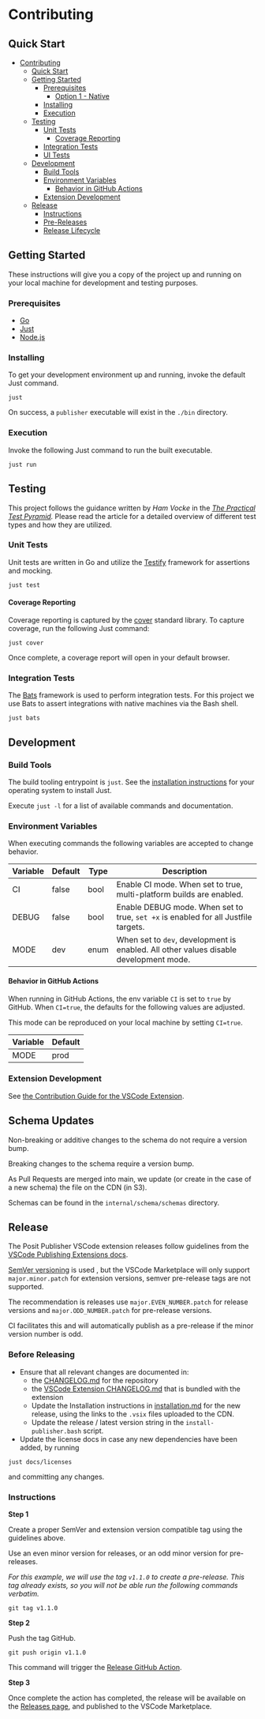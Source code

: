 # Contributing

## Quick Start

- [Contributing](#contributing)
  - [Quick Start](#quick-start)
  - [Getting Started](#getting-started)
    - [Prerequisites](#prerequisites)
      - [Option 1 - Native](#option-1---native)
    - [Installing](#installing)
    - [Execution](#execution)
  - [Testing](#testing)
    - [Unit Tests](#unit-tests)
      - [Coverage Reporting](#coverage-reporting)
    - [Integration Tests](#integration-tests)
    - [UI Tests](#ui-tests)
  - [Development](#development)
    - [Build Tools](#build-tools)
    - [Environment Variables](#environment-variables)
      - [Behavior in GitHub Actions](#behavior-in-github-actions)
    - [Extension Development](#extension-development)
  - [Release](#release)
    - [Instructions](#instructions)
    - [Pre-Releases](#pre-releases)
    - [Release Lifecycle](#release-lifecycle)

## Getting Started

These instructions will give you a copy of the project up and running on your
local machine for development and testing purposes.

### Prerequisites

- [Go](https://go.dev/dl/)
- [Just](https://just.systems/man/en/chapter_4.html)
- [Node.js](https://nodejs.org/en/download/)

### Installing

To get your development environment up and running, invoke the default Just command.

```console
just
```

On success, a `publisher` executable will exist in the `./bin` directory.

### Execution

Invoke the following Just command to run the built executable.

```console
just run
```

## Testing

This project follows the guidance written by _Ham Vocke_ in the _[The Practical Test Pyramid](https://martinfowler.com/articles/practical-test-pyramid.html)._ Please read the article for a detailed overview of different test types and how they are utilized.

### Unit Tests

Unit tests are written in Go and utilize the [Testify](https://github.com/stretchr/testify) framework for assertions and mocking.

```console
just test
```

#### Coverage Reporting

Coverage reporting is captured by the [cover](https://pkg.go.dev/cmd/cover) standard library. To capture coverage, run the following Just command:

```console
just cover
```

Once complete, a coverage report will open in your default browser.

### Integration Tests

The [Bats](https://bats-core.readthedocs.io/en/stable/) framework is used to perform integration tests. For this project we use Bats to assert integrations with native machines via the Bash shell.

```
just bats
```

## Development

### Build Tools

The build tooling entrypoint is `just`. See the [installation instructions](https://just.systems/man/en/chapter_4.html) for your operating system to install Just.

Execute `just -l` for a list of available commands and documentation.

### Environment Variables

When executing commands the following variables are accepted to change behavior.

| Variable | Default | Type | Description                                                                           |
| -------- | ------- | ---- | ------------------------------------------------------------------------------------- |
| CI       | false   | bool | Enable CI mode. When set to true, multi-platform builds are enabled.                  |
| DEBUG    | false   | bool | Enable DEBUG mode. When set to true, `set +x` is enabled for all Justfile targets.    |
| MODE     | dev     | enum | When set to `dev`, development is enabled. All other values disable development mode. |

#### Behavior in GitHub Actions

When running in GitHub Actions, the env variable `CI` is set to `true` by GitHub. When `CI=true`, the defaults for the following values are adjusted.

This mode can be reproduced on your local machine by setting `CI=true`.

| Variable | Default |
| -------- | ------- |
| MODE     | prod    |

### Extension Development

See [the Contribution Guide for the VSCode Extension](./extensions/vscode/CONTRIBUTING.md).

## Schema Updates

Non-breaking or additive changes to the schema do not require a version bump.

Breaking changes to the schema require a version bump.

As Pull Requests are merged into main, we update (or create in the case of a new
schema) the file on the CDN (in S3).

Schemas can be found in the `internal/schema/schemas` directory.

## Release

The Posit Publisher VSCode extension releases follow guidelines from the
[VSCode Publishing Extensions docs](https://code.visualstudio.com/api/working-with-extensions/publishing-extension#prerelease-extensions).

[SemVer versioning](https://semver.org/spec/v2.0.0.html) is used , but the
VSCode Marketplace will only support `major.minor.patch` for extension versions,
semver pre-release tags are not supported.

The recommendation is releases use `major.EVEN_NUMBER.patch` for release
versions and `major.ODD_NUMBER.patch` for pre-release versions.

CI facilitates this and will automatically publish as a pre-release if the
minor version number is odd.

### Before Releasing

- Ensure that all relevant changes are documented in:
  - the [CHANGELOG.md](CHANGELOG.md) for the repository
  - the [VSCode Extension CHANGELOG.md](extensions/vscode/CHANGELOG.md)
    that is bundled with the extension
  - Update the Installation instructions in [installation.md](docs/installation.md)
    for the new release, using the links to the `.vsix` files uploaded to the CDN.
  - Update the release / latest version string in the `install-publisher.bash` script.
- Update the license docs in case any new dependencies have been added, by running

```
just docs/licenses
```

and committing any changes.

### Instructions

**Step 1**

Create a proper SemVer and extension version compatible tag using the guidelines
above.

Use an even minor version for releases, or an odd minor version for
pre-releases.

_For this example, we will use the tag `v1.1.0` to create a pre-release. This
tag already exists, so you will not be able run the following commands
verbatim._

`git tag v1.1.0`

**Step 2**

Push the tag GitHub.

`git push origin v1.1.0`

This command will trigger the [Release GitHub Action](https://github.com/rstudio/publishing-client/actions/workflows/release.yaml).

**Step 3**

Once complete the action has completed, the release will be available on the
[Releases page](https://github.com/rstudio/publishing-client/releases), and
published to the VSCode Marketplace.
